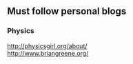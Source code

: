 ## Must follow personal blogs

### Physics

http://physicsgirl.org/about/ <br>
http://www.briangreene.org/

